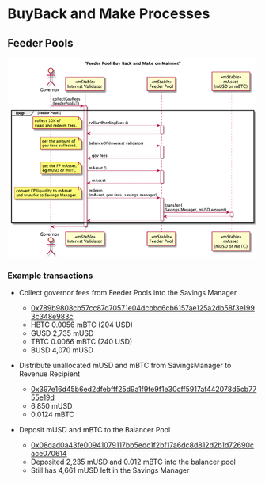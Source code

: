 # BuyBack and Make Processes

## Feeder Pools

![Collect Gov Fees - Feeder Pool](./buybackFeederPoolMainnet.png)

### Example transactions

- Collect governor fees from Feeder Pools into the Savings Manager
    - [0x789b9808cb57cc87d70571e04dcbbc6cb6157ae125a2db58f3e1993c348e983c](https://etherscan.io/tx/0x789b9808cb57cc87d70571e04dcbbc6cb6157ae125a2db58f3e1993c348e983c)
	- HBTC 0.0056 mBTC (204 USD)
	- GUSD 2,735 mUSD
	- TBTC 0.0066 mBTC (240 USD)
	- BUSD 4,070 mUSD

- Distribute unallocated mUSD and mBTC from SavingsManager to Revenue Recipient
	- [0x397e16d45b6ed2dfebfff25d9a1f9fe9f1e30cff5917af442078d5cb7755e19d](https://etherscan.io/tx/0x397e16d45b6ed2dfebfff25d9a1f9fe9f1e30cff5917af442078d5cb7755e19d)
	- 6,850 mUSD
	- 0.0124 mBTC

- Deposit mUSD and mBTC to the Balancer Pool
	- [0x08dad0a43fe00941079117bb5edc1f2bf17a6dc8d812d2b1d72690cace070614](https://etherscan.io/tx/0x08dad0a43fe00941079117bb5edc1f2bf17a6dc8d812d2b1d72690cace070614)
	- Deposited 2,235 mUSD and 0.012 mBTC into the balancer pool
	- Still has 4,661 mUSD left in the Savings Manager 